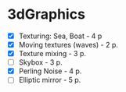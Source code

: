 # 3dGraphics

- [x] Texturing: Sea, Boat - 4 p
- [x] Moving textures (waves) - 2 p.
- [x] Texture mixing - 3 p.
- [ ] Skybox - 3 p.
- [x] Perling Noise - 4 p.
- [ ] Elliptic mirror - 5 p.
